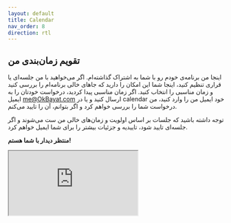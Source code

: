 ```yaml
---
layout: default
title: Calendar
nav_order: 8
direction: rtl
---
```


## تقویم زمان‌بندی من
اینجا من برنامه‌ی خودم رو با شما به اشتراک گذاشته‌ام. اگر می‌خواهید با من جلسه‌ای یا قراری تنظیم کنید، اینجا شما این امکان را دارید که جاهای خالی برنامه‌ام را بررسی کنید و زمان مناسبی را انتخاب کنید. اگر زمان مناسبی پیدا کردید، درخواست خودتان را به ایمیل me@OkBayat.com ارسال کنید و یا در calendar خود ایمیل من را وارد کنید، من درخواست شما را بررسی خواهم کرد و اگر بتوانم، آن را تایید می‌کنم.

توجه داشته باشید که جلسات بر اساس اولویت و زمان‌های خالی من ست می‌شوند و اگر جلسه‌ای تایید شود، تاییدیه و جزئیات بیشتر را برای شما ایمیل خواهم کرد.

**منتظر دیدار با شما هستم!**

<iframe src="https://calendar.google.com/calendar/embed?height=600&wkst=7&bgcolor=%23ffffff&ctz=Asia%2FTehran&showTitle=1&mode=WEEK&showCalendars=0&title=Mohammad%20Bayat%20Calendar&showTabs=1&showPrint=1&showDate=1&showNav=1&src=b2suYmF5YXRAZ21haWwuY29t&color=%23039BE5" class="calendar"></iframe>
